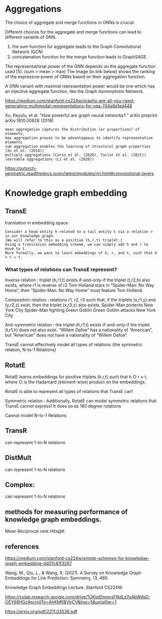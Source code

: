 
# Aggregations

The choice of aggregate and merge functions in GNNs is crucial.

Different choices for the aggregate and merge functions can lead to different variants of GNN. 
1. the sum function for aggregate leads to the Graph Convolutional Network (GCN) 
2. concatenation function for the merge function leads to GraphSAGE.

The representational power of the GNN depends on the aggregate function used [5]. (sum > mean > max)
The image (in link below) shows the ranking of the expressive power of GNNs based on their aggregation function.

A GNN variant with maximal representation power would be one which has an injective aggregate function, like the Graph Isomorphism Network.

https://medium.com/stanford-cs224w/graphs-are-all-you-need-generating-multimodal-representations-for-vqa-744a8a1ad448

Xu, Keyulu, et al. “How powerful are graph neural networks?.” arXiv preprint arXiv:1810.00826 (2018)

```
mean aggregation captures the distribution (or proportions) of elements,
max aggregation proves to be advantageous to identify representative elements
sum aggregation enables the learning of structural graph properties (Xu et al. (2018))
multiple aggregations (Corso et al. (2020), Tailor et al. (2021))
learnable aggregations (Li et al. (2020)) 
```

https://pytorch-geometric.readthedocs.io/en/latest/modules/nn.html#convolutional-layers

# Knowledge graph embedding


## TransE

translation in embedding space

```
Consider a head entity h related to a tail entity t via a relation r in our knowledge graph. 
(We will refer to this as a positive (h,r,t) triplet.) 
Using a translation embedding scheme, we can simply add h and r to move to t. 
More formally, we want to learn embeddings of h, r, and t, such that h + r ≈ t.
```

### What types of relations can TransE represent?


Inverse relation :  triplet (h,r1,t) exists if-and-only-if the triplet (t,r2,h) also exists, where r1 is reverse of r2
Tom Holland stars in “Spider-Man: No Way Home”, then “Spider-Man: No Way Home” must feature Tom Holland.

Composition relation : relations r1, r2, r3 such that, if the triplets (x,r1,y) and (y,r2,z) exist, then the triplet (x,r3,z) also exists.
Spider-Man protects New York City 
Spider-Man fighting Green Goblin
Green Goblin attacks New York City

Anti-symmetric relation : the triplet (h,r1,t) exists if-and-only-if the triplet (t,r1,h) does not also exist.
“Willem Dafoe” has a nationality of “American”, but “American” does not have a nationality of “Willem Dafoe”.

TransE cannot effectively model all types of relations (the symmetric relation, N-to-1 Relations)

## RotatE

RotatE learns embeddings for positive triplets (h,r,t) such that h ○ r ≈ t, where ○ is the Hadamard (element-wise) product on the embeddings.

RotatE is able to represent all types of relations that TransE can!

Symmetric relation : Additionally, RotatE can model symmetric relations that TransE cannot express! It does so as 180 degree rotations

Cannot model N-to-1 Relations

## TransR

can represent 1-to-N relations


## DistMult

can represent 1-to-N relations


## Complex:

can represent 1-to-N relations
   
## methods for measuring performance of knowledge graph embeddings. 

Mean Reciprocal rank
Hits@K

## references
 
https://medium.com/stanford-cs224w/simple-schemes-for-knowledge-graph-embedding-dd07c61f3267

Wang, M., Qiu, L., & Wang, X. (2021). A Survey on Knowledge Graph Embeddings for Link Prediction. Symmetry, 13, 485.

Knowledge Graph Embeddings Lecture. Stanford CS224W.

https://colab.research.google.com/drive/1OKIqEhxpysFNdLz7qAbWdsD-OEY68HGc#scrollTo=AhKMflBVlrCV&line=5&uniqifier=1

https://arxiv.org/pdf/2211.03536.pdf
